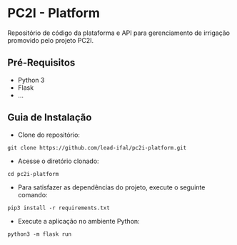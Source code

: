 # PC2I - Platform
Repositório de código da plataforma e API para gerenciamento de irrigação promovido pelo projeto PC2I.

## Pré-Requisitos
- Python 3
- Flask
- ...

## Guia de Instalação
- Clone do repositório:

```git clone https://github.com/lead-ifal/pc2i-platform.git```

- Acesse o diretório clonado:

```cd pc2i-platform```

- Para satisfazer as dependências do projeto, execute o seguinte comando:

```pip3 install -r requirements.txt```

- Execute a aplicação no ambiente Python:
  
```python3 -m flask run```

